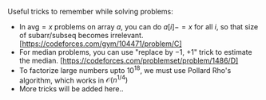 Useful tricks to remember while solving problems:

- In $\text{avg} = x$ problems on array $a$, you can do $a[i] -= x$ for all $i$, so that size of subarr/subseq becomes irrelevant. [https://codeforces.com/gym/104471/problem/C]
- For median problems, you can use "replace by $-1,$ $+1$" trick to estimate the median. [https://codeforces.com/problemset/problem/1486/D]
- To factorize large numbers upto $10^{18}$, we must use Pollard Rho's algorithm, which works in $\mathcal{O}(n^{1/4})$
- More tricks will be added here..

